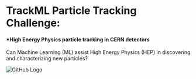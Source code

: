 # TrackML Particle Tracking Challenge: 
#### *High Energy Physics particle tracking in CERN detectors

Can Machine Learning (ML) assist High Energy Physics (HEP) in discovering and characterizing new particles?

![GitHub Logo](https://sites.google.com/site/trackmlparticle/home/busy_tracking.png?attredirects=0)
